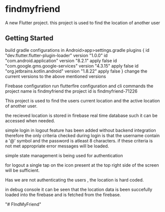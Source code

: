 # findmyfriend

A new Flutter project.
this project is used to find the location of another user

## Getting Started
build gradle configurations
in Android>app>settings.gradle
plugins {
    id "dev.flutter.flutter-plugin-loader" version "1.0.0"
    id "com.android.application" version "8.2.1" apply false
    id "com.google.gms.google-services" version "4.3.15" apply false
    id "org.jetbrains.kotlin.android" version "1.8.22" apply false
} 
change the current versions to the above mentioned versions 

Firebase configuration
run flutterfire configuration and cli commands
the project name is findmyfriend
the project id is findmyfriend-71226

This project is used to find the users current location and the active location of another user.

the recieved location is stored in firebase real time database such it can be accessed when needed.

simple login in logout feature has been added without backend integration therefore the only criteria checked during login is that the username contain a '@' symbol and the password is atleast 8 characters. if these criteria is not met appropriate error messages will be loaded.

simple state management is being used for authentication

for logout a single tap on the icon present at the top right side of the screen will be sufficient.

Has we are not authenticating the users , the location is hard coded.

in debug console it can be seen that the location data is been succefully loaded into the firebase and is fetched from the firebase.
 

"# FIndMyFriend" 
